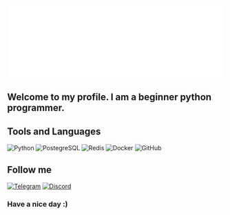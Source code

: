 [![Header](https://github.com/lowfie/lowfie/blob/main/assets/lowfie.gif)](https://t.me/lowf1e)

## Welcome to my profile. I am a beginner python programmer.

## Tools and Languages
![Python](https://img.shields.io/badge/-Python-48128c?style=for-the-badge&logo=Python)
![PostegreSQL](https://img.shields.io/badge/-PostgreSQL-48128c?style=for-the-badge&logo=PostgreSQL)
![Redis](https://img.shields.io/badge/-Redis-48128c?style=for-the-badge&logo=Redis)
![Docker](https://img.shields.io/badge/-Docker-48128c?style=for-the-badge&logo=Docker)
![GitHub](https://img.shields.io/badge/-GitHub-48128c?style=for-the-badge&logo=GitHub)

## Follow me
[![Telegram](https://img.shields.io/badge/-Telegram-48128c?style=for-the-badge&logo=Telegram)](https://t.me/lowf1e)
[![Discord](https://img.shields.io/badge/-Discord-48128c?style=for-the-badge&logo=Discord)](https://discord.gg/bNGpR3hV)

### Have a nice day :)
